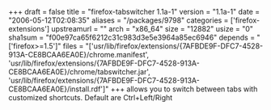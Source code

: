 +++
draft = false
title = "firefox-tabswitcher 1.1a-1"
version = "1.1a-1"
date = "2006-05-12T02:08:35"
aliases = "/packages/9798"
categories = ['firefox-extensions']
upstreamurl = ""
arch = "x86_64"
size = "12882"
usize = "0"
sha1sum = "f00e97ca65f6212c31c983d3e5e3964a85ec6946"
depends = "['firefox>=1.5']"
files = "['usr/lib/firefox/extensions/{7AFBDE9F-DFC7-4528-913A-CE8BCAA6EA0E}/chrome.manifest', 'usr/lib/firefox/extensions/{7AFBDE9F-DFC7-4528-913A-CE8BCAA6EA0E}/chrome/tabswitcher.jar', 'usr/lib/firefox/extensions/{7AFBDE9F-DFC7-4528-913A-CE8BCAA6EA0E}/install.rdf']"
+++
allows you to switch between tabs with customized shortcuts. Default are Ctrl+Left/Right